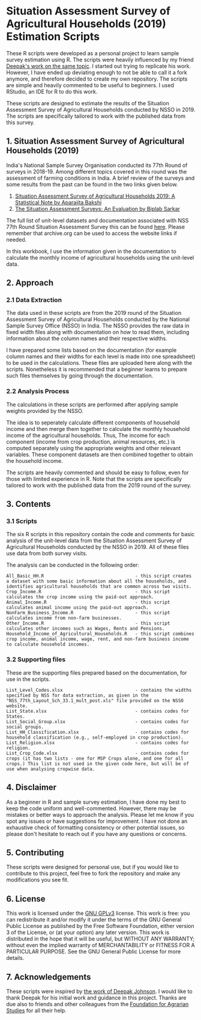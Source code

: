 # Situation Assessment Survey of Agricultural Households (2019) Estimation Scripts

These R scripts were developed as a personal project to learn sample survey estimation using R. The scripts were heavily influenced by my friend [Deepak's work on the same topic](https://github.com/deepakjohnson91/NSSO-77-Round-SAS/). I started out trying to replicate his work. However, I have ended up deviating  enough to not be able to call it a fork anymore, and therefore decided to create my own repository. The scripts are simple and heavily commented to be useful to beginners. I used RStudio, an IDE for R to do this work.

These scripts are designed to estimate the results of the Situation Assessment Survey of Agricultural Households conducted by NSSO in 2019. The scripts are specifically tailored to work with the published data from this survey.

## 1. Situation Assessment Survey of Agricultural Households (2019)

India's National Sample Survey Organisation conducted its 77th Round of surveys in 2018-19. Among different topics covered in this round was the assessment of farming conditions in India. A brief review of the surveys and some results from the past can be found in the two links given below. 
1. [Situation Assessment Survey of Agricultural Households 2019: A Statistical Note by Aparajita Bakshi](http://ras.org.in/situation_assessment_survey_of_agricultural_households_2019_a_statistical_note)
2. [The Situation Assessment Surveys: An Evaluation by Biplab Sarkar](http://ras.org.in/index.php?Article=the_situation_assessment_surveys&q=biplab&keys=biplab)

The full list of unit-level datasets and documentation associated with NSS 77th Round Situation Assessment Survey this can be found [here](https://mospi.gov.in/web/mospi/download-tables-data/-/reports/view/templateFour/25302?q=TBDCAT). 
Please remember that archive.org can be used to access the website links if needed.

In this workbook, I use the information given in the documentation to calculate the monthly income of agricultural households using the unit-level data.


## 2. Approach

### 2.1 Data Extraction

The data used in these scripts are from the 2019 round of the Situation Assessment Survey of Agricultural Households conducted by the National Sample Survey Office (NSSO) in India. The NSSO provides the raw data in fixed width files along with documentation on how to read them, including information about the column names and their respective widths.

I have prepared some lists based on the documentation (for example column names and their widths for each level is made into one spreadsheet) to be used in the calculations. These files are uploaded here along with the scripts. Nonetheless it is recommended that a beginner learns to prepare such files themselves by going through the documentation.

### 2.2 Analysis Process

The calculations in these scripts are performed after applying sample weights provided by the NSSO.

The idea is to seperately calculate different components of household income and then merge them together to calculate the monthly household income of the agricultural households. Thus, The income for each component (income from crop production, animal resources, etc.) is computed separately using the appropriate weights and other relevant variables. These component datasets are then combined together to obtain the household income.

The scripts are heavily commented and should be easy to follow, even for those with limited experience in R. Note that the scripts are specifically tailored to work with the published data from the 2019 round of the survey.

## 3. Contents

### 3.1 Scripts 

The six R scripts in this repository contain the code and comments for basic analysis of the unit-level data from the Situation Assessment Survey of Agricultural Households conducted by the NSSO in 2019. All of these files use data from both survey visits.

The analysis can be conducted in the following order:

    All_Basic_HH.R 									- this script creates a dataset with some basic information about all the households, and identifies agricultural households that are common across two visits.
	Crop_Income.R 									- this script calculates the crop income using the paid-out approach.
	Animal_Income.R 								- this script calculates animal income using the paid-out approach.
	NonFarm_Business_Income.R 						- this script calculates income from non-farm businesses.
	Other_Income.R 									- this script calculates other incomes such as Wages, Rents and Pensions.
    Household_Income_of_Agricultural_Households.R 	- this script combines crop income, animal income, wage, rent, and non-farm business income to calculate household incomes.

### 3.2 Supporting files

These are the supporting files prepared based on the documentation, for use in the scripts. 

    List_Level_Codes.xlsx 							- contains the widths specified by NSS for data extraction, as given in the "NSS_77th_Layout_Sch_33.1_mult_post.xls" file provided on the NSSO website.
    List_State.xlsx 								- contains codes for States.
    List_Social_Group.xlsx 							- contains codes for social groups.
    List_HH_Classification.xlsx 					- contains codes for household classification (e.g., self-employed in crop production).
    List_Religion.xlsx 								- contains codes for religion.
	List_Crop_Code.xlsx								- contains codes for crops (it has two lists - one for MSP Crops alone, and one for all crops.) This list is not used in the given code here, but will be of use when analysing cropwise data.


## 4. Disclaimer

As a beginner in R and sample survey estimation, I have done my best to keep the code uniform and well-commented. However, there may be mistakes or better ways to approach the analysis. Please let me know if you spot any issues or have suggestions for improvement. I have not done an exhaustive check of formatting consistency or other potential issues, so please don't hesitate to reach out if you have any questions or concerns.

## 5. Contributing

These scripts were designed for personal use, but if you would like to contribute to this project, feel free to fork the repository and make any modifications you see fit.


## 6. License

This work is licensed under the [GNU GPLv3](https://www.gnu.org/licenses/gpl-3.0.html) license. This work is free: you can redistribute it and/or modify it under the terms of the GNU General Public License as published by the Free Software Foundation, either version 3 of the License, or (at your option) any later version.
This work is distributed in the hope that it will be useful, but WITHOUT ANY WARRANTY; without even the implied warranty of MERCHANTABILITY or FITNESS FOR A PARTICULAR PURPOSE. See the GNU General Public License for more details.

## 7. Acknowledgements

These scripts were inspired by [the work of Deepak Johnson](https://github.com/deepakjohnson91/NSSO-77-Round-SAS/). I would like to thank Deepak for his initial work and guidance in this project. Thanks are due also to friends and other colleagues from the [Foundation for Agrarian Studies](https://fas.org.in/) for all their help.
